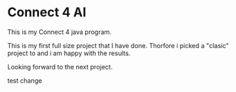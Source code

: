 # Connect 4 AI
This is my Connect 4 java program.

This is my first full size project that I have done. Thorfore i picked a "clasic" project to and i am happy with the results.

Looking forward to the next project.

test change